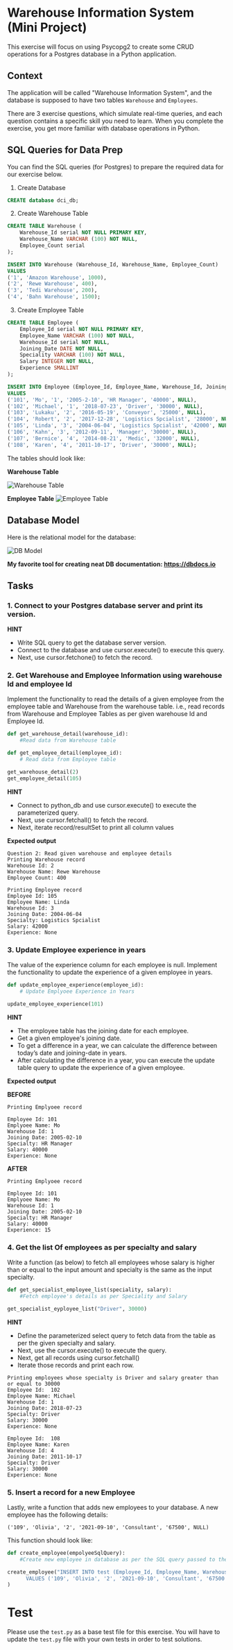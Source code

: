# Warehouse Information System (Mini Project)

This exercise will focus on using Psycopg2 to create some CRUD operations for a Postgres database in a Python application.

## Context

The application will be called "Warehouse Information System", and the database is supposed to have two tables `Warehouse` and `Employees`.

There are 3 exercise questions, which simulate real-time queries, and each question contains a specific skill you need to learn. When you complete the exercise, you get more familiar with database operations in Python.

## SQL Queries for Data Prep

You can find the SQL queries (for Postgres) to prepare the required data for our exercise below.

1. Create Database

```SQL
CREATE database dci_db;
```

2. Create Warehouse Table

```SQL
CREATE TABLE Warehouse (
	Warehouse_Id serial NOT NULL PRIMARY KEY,
	Warehouse_Name VARCHAR (100) NOT NULL,
	Employee_Count serial
);

INSERT INTO Warehouse (Warehouse_Id, Warehouse_Name, Employee_Count)
VALUES
('1', 'Amazon Warehouse', 1000),
('2', 'Rewe Warehouse', 400),
('3', 'Tedi Warehouse', 200),
('4', 'Bahn Warehouse', 1500);
```

3. Create Employee Table

```SQL
CREATE TABLE Employee (
	Employee_Id serial NOT NULL PRIMARY KEY,
	Employee_Name VARCHAR (100) NOT NULL,
	Warehouse_Id serial NOT NULL,
	Joining_Date DATE NOT NULL,
	Speciality VARCHAR (100) NOT NULL,
	Salary INTEGER NOT NULL,
	Experience SMALLINT
);

INSERT INTO Employee (Employee_Id, Employee_Name, Warehouse_Id, Joining_Date, Speciality, Salary, Experience)
VALUES
('101', 'Mo', '1', '2005-2-10', 'HR Manager', '40000', NULL),
('102', 'Michael', '1', '2018-07-23', 'Driver', '30000', NULL),
('103', 'Lukaku', '2', '2016-05-19', 'Conveyor', '25000', NULL),
('104', 'Robert', '2', '2017-12-28', 'Logistics Spcialist', '28000', NULL),
('105', 'Linda', '3', '2004-06-04', 'Logistics Spcialist', '42000', NULL),
('106', 'Kahn', '3', '2012-09-11', 'Manager', '30000', NULL),
('107', 'Bernice', '4', '2014-08-21', 'Medic', '32000', NULL),
('108', 'Karen', '4', '2011-10-17', 'Driver', '30000', NULL);
```

The tables should look like:

**Warehouse Table**

![Warehouse Table](/assets/warehouse.png)

**Employee Table**
![Employee Table](/assets/employee.png)

## Database Model

Here is the relational model for the database:

![DB Model](/assets/db_model.png)

**My favorite tool for creating neat DB documentation: https://dbdocs.io**

## Tasks

### 1. Connect to your Postgres database server and print its version.

**HINT**

- Write SQL query to get the database server version.
- Connect to the database and use cursor.execute() to execute this query.
- Next, use cursor.fetchone() to fetch the record.

### 2. Get Warehouse and Employee Information using warehouse Id and employee Id

Implement the functionality to read the details of a given employee from the employee table and Warehouse from the warehouse table. i.e., read records from Warehouse and Employee Tables as per given warehouse Id and Employee Id.

```python
def get_warehouse_detail(warehouse_id):
    #Read data from Warehouse table

def get_employee_detail(employee_id):
    # Read data from Employee table

get_warehouse_detail(2)
get_employee_detail(105)

```

**HINT**

- Connect to python_db and use cursor.execute() to execute the parameterized query.
- Next, use cursor.fetchall() to fetch the record.
- Next, iterate record/resultSet to print all column values

**Expected output**

```
Question 2: Read given warehouse and employee details
Printing Warehouse record
Warehouse Id: 2
Warehouse Name: Rewe Warehouse
Employee Count: 400

Printing Employee record
Employee Id: 105
Employee Name: Linda
Warehouse Id: 3
Joining Date: 2004-06-04
Specialty: Logistics Spcialist
Salary: 42000
Experience: None
```

### 3. Update Employee experience in years

The value of the experience column for each employee is null. Implement the functionality to update the experience of a given employee in years.

```python
def update_employee_experience(employee_id):
    # Update Emplyoee Experience in Years

update_employee_experience(101)
```

**HINT**

- The employee table has the joining date for each employee.
- Get a given employee's joining date.
- To get a difference in a year, we can calculate the difference between today’s date and joining-date in years.
- After calculating the difference in a year, you can execute the update table query to update the experience of a given employee.

**Expected output**

**BEFORE**

```
Printing Emplyoee record

Employee Id: 101
Emplyoee Name: Mo
Warehouse Id: 1
Joining Date: 2005-02-10
Specialty: HR Manager
Salary: 40000
Experience: None
```

**AFTER**

```
Printing Emplyoee record

Employee Id: 101
Emplyoee Name: Mo
Warehouse Id: 1
Joining Date: 2005-02-10
Specialty: HR Manager
Salary: 40000
Experience: 15
```

### 4. Get the list Of employees as per specialty and salary

Write a function (as below) to fetch all employees whose salary is higher than or equal to the input amount and specialty is the same as the input specialty.

```python
def get_specialist_employee_list(speciality, salary):
    #Fetch employee's details as per Speciality and Salary

get_specialist_eyployee_list("Driver", 30000)
```

**HINT**

- Define the parameterized select query to fetch data from the table as per the given specialty and salary.
- Next, use the cursor.execute() to execute the query.
- Next, get all records using cursor.fetchall()
- Iterate those records and print each row.

```
Printing employees whose specialty is Driver and salary greater than or equal to 30000
Employee Id:  102
Employee Name: Michael
Warehouse Id: 1
Joining Date: 2018-07-23
Specialty: Driver
Salary: 30000
Experience: None

Employee Id:  108
Employee Name: Karen
Warehouse Id: 4
Joining Date: 2011-10-17
Specialty: Driver
Salary: 30000
Experience: None
```

### 5. Insert a record for a new Employee

Lastly, write a function that adds new employees to your database. A new employee has the following details:

```
('109', 'Olivia', '2', '2021-09-10', 'Consultant', '67500', NULL)
```

This function should look like:

```python
def create_employee(empolyeeSqlQuery):
    #Create new employee in database as per the SQL query passed to the function.

create_employee("INSERT INTO test (Employee_Id, Employee_Name, Warehouse_Id, Joining_Date, Speciality, Salary, Experience) \
      VALUES ('109', 'Olivia', '2', '2021-09-10', 'Consultant', '67500', NULL)"
)
```

# Test

Please use the ```test.py``` as a base test file for this exercise. You will have to update the ```test.py``` file with your own tests in order to test solutions. 

